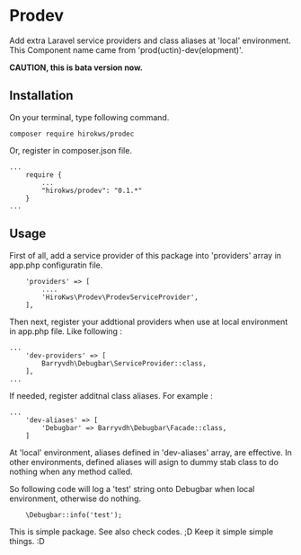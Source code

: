 # Prodev

Add extra Laravel service providers and class aliases at 'local' environment.
This Component name came from 'prod(uctin)-dev(elopment)'.

__CAUTION, this is bata version now.__

## Installation

On your terminal, type following command.

~~~
composer require hirokws/prodec
~~~

Or, register in composer.json file.

~~~
...
    require {
        ...
        "hirokws/prodev": "0.1.*"
    }
...
~~~

## Usage

First of all, add a service provider of this package into 'providers' array in app.php configuratin file.

~~~
    'providers' => [
        ....
        'HiroKws\Prodev\ProdevServiceProvider',
    ],
~~~

Then next, register your addtional providers when use at local environment in app.php file. Like following :

~~~
...
    'dev-providers' => [
        Barryvdh\Debugbar\ServiceProvider::class,
    ],
...
~~~

If needed, register additnal class aliases. For example :

~~~
...
    'dev-aliases' => [
        'Debugbar' => Barryvdh\Debugbar\Facade::class,
    ]
~~~

At 'local' environment, aliases defined in 'dev-aliases' array, are effective.
In other environments, defined aliases will asign to dummy stab class to do nothing when any method called.

So following code will log a 'test' string onto Debugbar when local environment, otherwise do nothing.

~~~
    \Debugbar::info('test');
~~~

This is simple package. See also check codes. ;D Keep it simple simple things. :D
